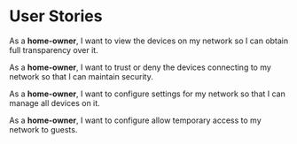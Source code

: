 # User Stories

As a **home-owner**, I want to view the devices on my network so I can obtain full transparency over it.

As a **home-owner**, I want to trust or deny the devices connecting to my network so that I can maintain security.

As a **home-owner**, I want to configure settings for my network so that I can manage all devices on it.

As a **home-owner**, I want to configure allow temporary access to my network to guests.
